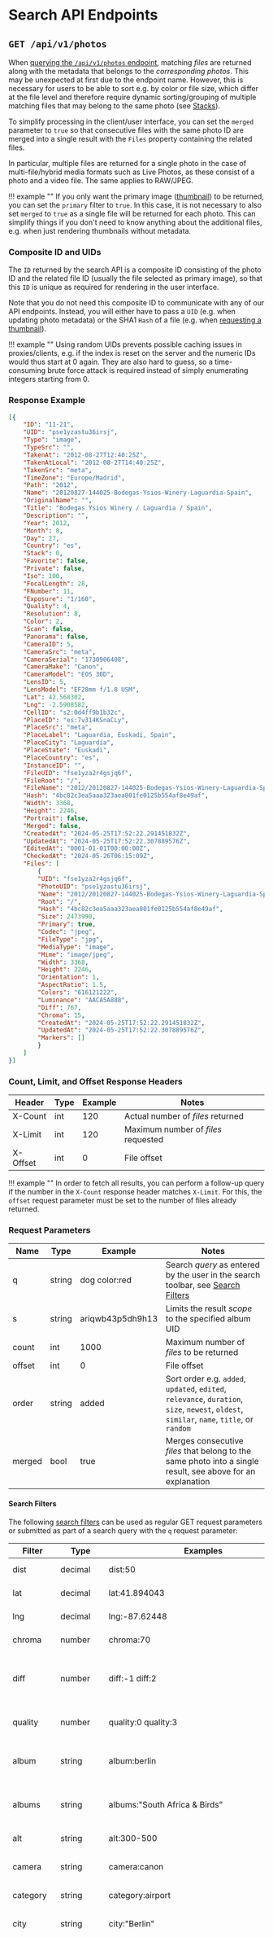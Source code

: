 # Search API Endpoints

## `GET /api/v1/photos`

When [querying the `/api/v1/photos` endpoint](https://demo.photoprism.app/api/v1/photos?count=120&offset=120&merged=true&country=&camera=0&lens=0&label=&latlng=&year=0&month=0&color=&order=newest&q=&public=true&quality=3), matching *files* are returned along with the metadata that belongs to the *corresponding photos*. This may be unexpected at first due to the endpoint name. However, this is necessary for users to be able to sort e.g. by color or file size, which differ at the file level and therefore require dynamic sorting/grouping of multiple matching files that may belong to the same photo (see [Stacks](../../user-guide/organize/stacks.md)).

To simplify processing in the client/user interface, you can set the `merged` parameter to `true` so that consecutive files with the same photo ID are merged into a single result with the `Files` property containing the related files.

In particular, multiple files are returned for a single photo in the case of multi-file/hybrid media formats such as Live Photos, as these consist of a photo and a video file. The same applies to RAW/JPEG.

!!! example ""
    If you only want the primary image ([thumbnail](thumbnails.md)) to be returned, you can set the `primary` filter to `true`. In this case, it is not necessary to also set `merged` to `true` as a single file will be returned for each photo. This can simplify things if you don't need to know anything about the additional files, e.g. when just rendering thumbnails without metadata.

### Composite ID and UIDs

The `ID` returned by the search API is a composite ID consisting of the photo ID and the related file ID (usually the file selected as primary image), so that this `ID` is unique as required for rendering in the user interface.

Note that you do not need this composite ID to communicate with any of our API endpoints. Instead, you will either have to pass a `UID` (e.g. when updating photo metadata) or the SHA1 `Hash` of a file (e.g. when [requesting a thumbnail](thumbnails.md)).

!!! example ""
    Using random UIDs prevents possible caching issues in proxies/clients, e.g. if the index is reset on the server and the numeric IDs would thus start at 0 again. They are also hard to guess, so a time-consuming brute force attack is required instead of simply enumerating integers starting from 0.

### Response Example

```json
[{
    "ID": "11-21",
    "UID": "pse1yzastu36irsj",
    "Type": "image",
    "TypeSrc": "",
    "TakenAt": "2012-08-27T12:40:25Z",
    "TakenAtLocal": "2012-08-27T14:40:25Z",
    "TakenSrc": "meta",
    "TimeZone": "Europe/Madrid",
    "Path": "2012",
    "Name": "20120827-144025-Bodegas-Ysios-Winery-Laguardia-Spain",
    "OriginalName": "",
    "Title": "Bodegas Ysios Winery / Laguardia / Spain",
    "Description": "",
    "Year": 2012,
    "Month": 8,
    "Day": 27,
    "Country": "es",
    "Stack": 0,
    "Favorite": false,
    "Private": false,
    "Iso": 100,
    "FocalLength": 28,
    "FNumber": 11,
    "Exposure": "1/160",
    "Quality": 4,
    "Resolution": 8,
    "Color": 2,
    "Scan": false,
    "Panorama": false,
    "CameraID": 5,
    "CameraSrc": "meta",
    "CameraSerial": "1730906408",
    "CameraMake": "Canon",
    "CameraModel": "EOS 30D",
    "LensID": 5,
    "LensModel": "EF28mm f/1.8 USM",
    "Lat": 42.568302,
    "Lng": -2.5908582,
    "CellID": "s2:0d4ff9b1b32c",
    "PlaceID": "es:7v314KSnaCLy",
    "PlaceSrc": "meta",
    "PlaceLabel": "Laguardia, Euskadi, Spain",
    "PlaceCity": "Laguardia",
    "PlaceState": "Euskadi",
    "PlaceCountry": "es",
    "InstanceID": "",
    "FileUID": "fse1yza2r4gsjq6f",
    "FileRoot": "/",
    "FileName": "2012/20120827-144025-Bodegas-Ysios-Winery-Laguardia-Spain.jpg",
    "Hash": "4bc82c3ea5aaa323aea801fe0125b554af8e49af",
    "Width": 3368,
    "Height": 2246,
    "Portrait": false,
    "Merged": false,
    "CreatedAt": "2024-05-25T17:52:22.291451832Z",
    "UpdatedAt": "2024-05-25T17:52:22.307889576Z",
    "EditedAt": "0001-01-01T00:00:00Z",
    "CheckedAt": "2024-05-26T06:15:09Z",
    "Files": [
        {
        "UID": "fse1yza2r4gsjq6f",
        "PhotoUID": "pse1yzastu36irsj",
        "Name": "2012/20120827-144025-Bodegas-Ysios-Winery-Laguardia-Spain.jpg",
        "Root": "/",
        "Hash": "4bc82c3ea5aaa323aea801fe0125b554af8e49af",
        "Size": 2473990,
        "Primary": true,
        "Codec": "jpeg",
        "FileType": "jpg",
        "MediaType": "image",
        "Mime": "image/jpeg",
        "Width": 3368,
        "Height": 2246,
        "Orientation": 1,
        "AspectRatio": 1.5,
        "Colors": "616121222",
        "Luminance": "AACA5A888",
        "Diff": 767,
        "Chroma": 15,
        "CreatedAt": "2024-05-25T17:52:22.291451832Z",
        "UpdatedAt": "2024-05-25T17:52:22.307889576Z",
        "Markers": []
        }
    ]
}]
```

### Count, Limit, and Offset Response Headers

| Header   | Type | Example | Notes                               |
|----------|------|---------|-------------------------------------|
| X-Count  | int  | 120     | Actual number of *files* returned   |
| X-Limit  | int  | 120     | Maximum number of *files* requested |
| X-Offset | int  | 0       | File offset                         |

!!! example ""
    In order to fetch all results, you can perform a follow-up query if the number in the `X-Count` response header matches `X-Limit`. For this, the `offset` request parameter must be set to the number of files already returned.

### Request Parameters

| Name   | Type   | Example          | Notes                                                                                                                                      |
|--------|--------|------------------|--------------------------------------------------------------------------------------------------------------------------------------------|
| q      | string | dog color:red    | Search *query* as entered by the user in the search toolbar, see [Search Filters](#search-filters)                                         |
| s      | string | ariqwb43p5dh9h13 | Limits the result *scope* to the specified album UID                                                                                       |
| count  | int    | 1000             | Maximum number of *files* to be returned                                                                                                   |
| offset | int    | 0                | File offset                                                                                                                                |
| order  | string | added            | Sort order e.g. `added`, `updated`, `edited`, `relevance`, `duration`, `size`, `newest`, `oldest`, `similar`, `name`, `title`, or `random` |
| merged | bool   | true             | Merges consecutive *files* that belong to the same photo into a single result, see above for an explanation                                |

#### Search Filters

The following [search filters](../../user-guide/search/filters.md) can be used as regular GET request parameters or submitted as part of a search query with the `q` request parameter:

| Filter    | Type      | Examples                              | Notes                                                                                                                                      |
|-----------|-----------|---------------------------------------|--------------------------------------------------------------------------------------------------------------------------------------------|
| dist      | decimal   | dist:50                               | Distance to Position (km)                                                                                                                  |
| lat       | decimal   | lat:41.894043                         | GPS Position (Latitude)                                                                                                                    |
| lng       | decimal   | lng:-87.62448                         | GPS Position (Longitude)                                                                                                                   |
| chroma    | number    | chroma:70                             | Chroma (0-100)                                                                                                                             |
| diff      | number    | diff:-1 diff:2                        | Differential Perceptual Hash (000000-FFFFFF)                                                                                               |
| quality   | number    | quality:0 quality:3                   | Minimum quality score (1-7)                                                                                                                |
| album     | string    | album:berlin                          | Album UID or Name, supports * wildcards                                                                                                    |
| albums    | string    | albums:"South Africa & Birds"         | Album Names (combinable with & and \|)                                                                                                     |
| alt       | string    | alt:300-500                           | GPS Altitude (m)                                                                                                                           |
| camera    | string    | camera:canon                          | Camera Make/Model Name                                                                                                                     |
| category  | string    | category:airport                      | Location Category                                                                                                                          |
| city      | string    | city:"Berlin"                         | Location City (separate with \|)                                                                                                           |
| color     | string    | color:"red\|blue"                     | Color Name (purple, magenta, pink, red, orange, gold, yellow, lime, green, teal, cyan, blue, brown, white, grey, black) (separate with \|) |
| country   | string    | country:"de\|us"                      | Location Country Code (separate with \|)                                                                                                   |
| day       | string    | day:3\|13                             | Day of Month (1-31, separate with \|)                                                                                                      |
| f         | string    | f:2.8-4.5                             | Aperture (f-number)                                                                                                                        |
| face      | string    | face:PN6QO5INYTUSAATOFL43LL2ABAV5ACZG | Face ID, yes, no, new, or kind                                                                                                             |
| faces     | string    | faces:yes faces:3                     | Minimum number of Faces (yes = 1)                                                                                                          |
| favorite  | string    | favorite:true favorite:false          | Finds images by favorite status                                                                                                            |
| filename  | string    | filename:"2021/07/12345.jpg"          | File Name with path and extension (separate with \|)                                                                                       |
| folder    | string    | folder:"*/2020"                       | Path Name (separate with \|), supports * wildcards                                                                                         |
| geo       | string    | geo:yes                               | Finds pictures with or without coordinates                                                                                                 |
| hash      | string    | hash:2fd4e1c67a2d                     | SHA1 File Hash (separate with \|)                                                                                                          |
| id        | string    | id:123e4567-e89b-...                  | Finds pictures by Exif UID, XMP Document ID or Instance ID                                                                                 |
| iso       | string    | iso:200-400                           | ISO Number (light sensitivity)                                                                                                             |
| keywords  | string    | keywords:"sand&water"                 | Keywords (combinable with & and \|)                                                                                                        |
| label     | string    | label:cat\|dog                        | Label Names (separate with \|)                                                                                                             |
| latlng    | string    | latlng:"name"                         | GPS Bounding Box (Lat N, Lng E, Lat S, Lng W)                                                                                              |
| lens      | string    | lens:ef24                             | Lens Make/Model Name                                                                                                                       |
| mm        | string    | mm:28-35                              | Focal Length (35mm equivalent)                                                                                                             |
| month     | string    | month:7\|10                           | Month (1-12, separate with \|)                                                                                                             |
| mp        | string    | mp:3-6                                | Resolution in Megapixels (MP)                                                                                                              |
| name      | string    | name:"IMG_9831-112*"                  | File Name without path and extension (separate with \|)                                                                                    |
| near      | string    | near:pqbcf5j446s0futy                 | Finds nearby pictures (UID)                                                                                                                |
| olc       | string    | olc:8FWCHX7W+                         | OLC Position (Open Location Code)                                                                                                          |
| original  | string    | original:"IMG_9831-112*"              | Original file name of imported files (separate with \|)                                                                                    |
| path      | string    | path:2020/Holiday                     | Path Name (separate with \|), supports * wildcards                                                                                         |
| people    | string    | people:"Jane & John"                  | Subject Names (combinable with & and \|)                                                                                                   |
| person    | string    | person:"Jane Doe & John Doe"          | Subject Names, exact matches (combinable with & and \|)                                                                                    |
| s2        | string    | s2:4799e370ca54c8b9                   | S2 Position (Cell ID)                                                                                                                      |
| scan      | string    | scan:true scan:false                  | Finds scanned photos and documents                                                                                                         |
| state     | string    | state:"Baden-Württemberg"             | Location State (separate with \|)                                                                                                          |
| subject   | string    | subject:"Jane Doe & John Doe"         | Alias for person                                                                                                                           |
| subjects  | string    | subjects:"Jane & John"                | Alias for people                                                                                                                           |
| title     | string    | title:"Lake*"                         | Title (separate with \|)                                                                                                                   |
| type      | string    | type:raw                              | Media Type (image, video, raw, live, animated); separate with \|                                                                           |
| uid       | string    | uid:pqbcf5j446s0futy                  | Limits results to the specified internal unique IDs                                                                                        |
| year      | string    | year:1990\|2003                       | Year (separate with \|)                                                                                                                    |
| animated  | switch    | animated:yes                          | Finds animated GIFs                                                                                                                        |
| archived  | switch    | archived:yes                          | Finds archived pictures                                                                                                                    |
| error     | switch    | error:yes                             | Finds pictures with errors                                                                                                                 |
| hidden    | switch    | hidden:yes                            | Finds hidden pictures (broken or unsupported)                                                                                              |
| landscape | switch    | landscape:yes                         | Finds pictures in landscape format                                                                                                         |
| live      | switch    | live:yes                              | Finds Live Photos and short videos                                                                                                         |
| mono      | switch    | mono:yes                              | Finds pictures with few or no colors                                                                                                       |
| panorama  | switch    | panorama:yes                          | Finds pictures with an aspect ratio > 1.9:1                                                                                                |
| photo     | switch    | photo:yes                             | Finds only photos, no videos                                                                                                               |
| portrait  | switch    | portrait:yes                          | Finds pictures in portrait format                                                                                                          |
| primary   | switch    | primary:yes                           | Finds primary JPEG files only                                                                                                              |
| private   | switch    | private:yes                           | Finds private pictures                                                                                                                     |
| public    | switch    | public:yes                            | Excludes private pictures                                                                                                                  |
| raw       | switch    | raw:yes                               | Finds pictures with RAW image file                                                                                                         |
| review    | switch    | review:yes                            | Finds pictures in review                                                                                                                   |
| square    | switch    | square:yes                            | Finds images with an aspect ratio of 1:1                                                                                                   |
| stack     | switch    | stack:yes                             | Finds pictures with more than one media file                                                                                               |
| stackable | switch    | stackable:yes                         | Finds pictures that can be stacked with additional media files                                                                             |
| unsorted  | switch    | unsorted:yes                          | Finds pictures not in an album                                                                                                             |
| unstacked | switch    | unstacked:yes                         | Finds pictures with a file that has been removed from a stack                                                                              |
| vector    | switch    | vector:yes                            | Finds vector graphics only                                                                                                                 |
| video     | switch    | video:yes                             | Finds video files only                                                                                                                     |
| added     | timestamp | added:"2006-01-02 15:04:05"           | Finds pictures added at or after this time (UTC)                                                                                           |
| after     | timestamp | after:"2022-01-30"                    | Finds pictures taken on or after this date                                                                                                 |
| before    | timestamp | before:"2022-01-30"                   | Finds pictures taken on or before this date                                                                                                |
| taken     | timestamp | taken:"2022-01-30"                    | Finds pictures taken on the specified date                                                                                                 |
| updated   | timestamp | updated:"2006-01-02 15:04:05"         | Finds pictures updated at or after this time (UTC)                                                                                         |
